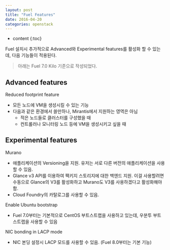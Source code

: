 ```yaml
---
layout: post
title: "Fuel Features"
date: 2016-04-20
categories: openstack
---
```


* content
{:toc}

Fuel 설치시 추가적으로 Advanced와 Experimental features를 활성화 할 수 있는데, 다음 기능들이 적용된다.

> 아래는 Fuel 7.0 Kilo 기준으로 작성되었다.


## Advanced features

Reduced footprint feature

- 모든 노드에 VM을 생성시킬 수 있는 기능
- 다음과 같은 환경에서 쓸만하나, Mirantis에서 지원하는 영역은 아님
  - 적은 노드들로 클러스터를 구성했을 때
  - 컨트롤러나 모니터링 노드 등에 VM을 생성시키고 싶을 때


## Experimental features

Murano

- 애플리케이션의 Versioning을 지원. 유저는 서로 다른 버전의 애플리케이션을 사용할 수 있음.
- Glance v3 API를 이용하여 팩키지 스토리지에 대한 백엔드 지원. 이걸 사용할려면 수동으로 Glance의 V3를 활성화하고 Murano도 V3를 사용하겠다고 활성화해야 함.
- Cloud Foundry의 카탈로그를 사용할 수 있음.

Enable Ubuntu bootstrap

- Fuel 7.0부터는 기본적으로 CentOS 부트스트랩을 사용하고 있는데, 우분투 부트스트랩을 사용할 수 있음

NIC bonding in LACP mode

- NIC 본딩 설정시 LACP 모드를 사용할 수 있음. (Fuel 8.0부터는 기본 기능)
